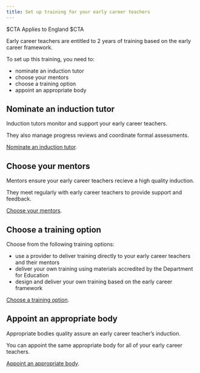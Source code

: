 ```yaml
---
title: Set up training for your early career teachers
---
```


$CTA
Applies to England 
$CTA

Early career teachers are entitled to 2 years of training based on the early career framework.

To set up this training, you need to:


* nominate an induction tutor
* choose your mentors
* choose a training option
* appoint an appropriate body


## Nominate an induction tutor

Induction tutors monitor and support your early career teachers.

They also manage progress reviews and coordinate formal assessments.

[Nominate an induction tutor](/nominate-induction-tutor/).

## Choose your mentors

Mentors ensure your early career teachers recieve a high quality induction.

They meet regularly with early career teachers to provide support and feedback.

[Choose your mentors](/choose-mentors-for-early-career-teachers).

## Choose a training option

Choose from the following training options:

* use a provider to deliver training directly to your early career teachers and their mentors
* deliver your own training using materials accredited by the Department for Education
* design and deliver your own training based on the early career framework

[Choose a training option]().

## Appoint an appropriate body

Appropriate bodies quality assure an early career teacher’s induction.

You can appoint the same appropriate body for all of your early career teachers.

[Appoint an appropriate body]().
